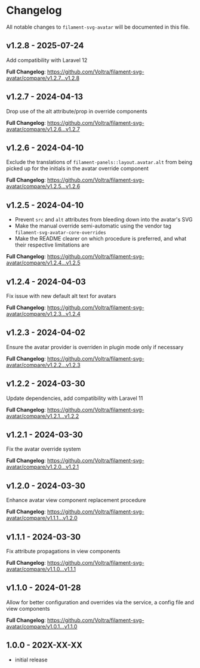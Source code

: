 # Changelog

All notable changes to `filament-svg-avatar` will be documented in this file.

## v1.2.8 - 2025-07-24

Add compatibility with Laravel 12

**Full Changelog**: https://github.com/Voltra/filament-svg-avatar/compare/v1.2.7...v1.2.8

## v1.2.7 - 2024-04-13

Drop use of the alt attribute/prop in override components

**Full Changelog**: https://github.com/Voltra/filament-svg-avatar/compare/v1.2.6...v1.2.7

## v1.2.6 - 2024-04-10

Exclude the translations of `filament-panels::layout.avatar.alt` from being picked up for the initials in the avatar override component

**Full Changelog**: https://github.com/Voltra/filament-svg-avatar/compare/v1.2.5...v1.2.6

## v1.2.5 - 2024-04-10

* Prevent `src` and `alt` attributes from bleeding down into the avatar's SVG
* Make the manual override semi-automatic using the vendor tag `filament-svg-avatar-core-overrides`
* Make the README clearer on which procedure is preferred, and what their respective limitations are

**Full Changelog**: https://github.com/Voltra/filament-svg-avatar/compare/v1.2.4...v1.2.5

## v1.2.4 - 2024-04-03

Fix issue with new default alt text for avatars

**Full Changelog**: https://github.com/Voltra/filament-svg-avatar/compare/v1.2.3...v1.2.4

## v1.2.3 - 2024-04-02

Ensure the avatar provider is overriden in plugin mode only if necessary

**Full Changelog**: https://github.com/Voltra/filament-svg-avatar/compare/v1.2.2...v1.2.3

## v1.2.2 - 2024-03-30

Update dependencies, add compatibility with Laravel 11

**Full Changelog**: https://github.com/Voltra/filament-svg-avatar/compare/v1.2.1...v1.2.2

## v1.2.1 - 2024-03-30

Fix the avatar override system

**Full Changelog**: https://github.com/Voltra/filament-svg-avatar/compare/v1.2.0...v1.2.1

## v1.2.0 - 2024-03-30

Enhance avatar view component replacement procedure

**Full Changelog**: https://github.com/Voltra/filament-svg-avatar/compare/v1.1.1...v1.2.0

## v1.1.1 - 2024-03-30

Fix attribute propagations in view components

**Full Changelog**: https://github.com/Voltra/filament-svg-avatar/compare/v1.1.0...v1.1.1

## v1.1.0 - 2024-01-28

Allow for better configuration and overrides via the service, a config file and view components

**Full Changelog**: https://github.com/Voltra/filament-svg-avatar/compare/v1.0.1...v1.1.0

## 1.0.0 - 202X-XX-XX

- initial release
